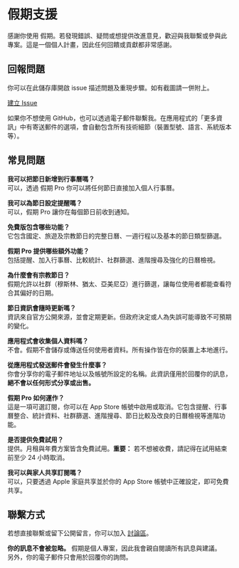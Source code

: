 # 假期支援  
  
感謝你使用 假期。若發現錯誤、疑問或想提供改進意見，歡迎與我聯繫或參與此專案。這是一個個人計畫，因此任何回饋或貢獻都非常感謝。  
  
## 回報問題  
  
你可以在此儲存庫開啟 issue 描述問題及重現步驟。如有截圖請一併附上。  
  
[建立 Issue](https://github.com/lucasditomase/feriados/issues/new?title=Problem%20with%20假期%20App&body=Describe%20the%20issue%20you%E2%80%99re%20experiencing%20below%3A%0A%0A-%20Device%3A%20%0A-%20iOS%20version%3A%20%0A-%20App%20version%3A%20%0A-%20Steps%20to%20reproduce%3A%0A%0A(Optional)%20Attach%20a%20screenshot%20or%20recording%20if%20you%20can.)  
  
如果你不想使用 GitHub，也可以透過電子郵件聯繫我。在應用程式的「更多資訊」中有寄送郵件的選項，會自動包含所有技術細節（裝置型號、語言、系統版本等）。  
  
## 常見問題  
  
**我可以把節日新增到行事曆嗎？**  
可以，透過 假期 Pro 你可以將任何節日直接加入個人行事曆。  
  
**我可以為節日設定提醒嗎？**  
可以，假期 Pro 讓你在每個節日前收到通知。  
  
**免費版包含哪些功能？**  
它包含國定、旅遊及宗教節日的完整日曆、一週行程以及基本的節日類型篩選。  
  
**假期 Pro 提供哪些額外功能？**  
包括提醒、加入行事曆、比較統計、社群篩選、進階搜尋及強化的日曆檢視。  
  
**為什麼會有宗教節日？**  
假期允許以社群（穆斯林、猶太、亞美尼亞）進行篩選，讓每位使用者都能查看符合其偏好的日期。  
  
**節日資訊會隨時更新嗎？**  
資訊來自官方公開來源，並會定期更新。但政府決定或人為失誤可能導致不可預期的變化。  
  
**應用程式會收集個人資料嗎？**  
不會。假期不會儲存或傳送任何使用者資料。所有操作皆在你的裝置上本地進行。  
  
**從應用程式發送郵件會發生什麼事？**  
你會分享你的電子郵件地址以及帳號所設定的名稱。此資訊僅用於回覆你的訊息，**絕不會以任何形式分享或出售。**  
  
**假期 Pro 如何運作？**  
這是一項可選訂閱，你可以在 App Store 帳號中啟用或取消。它包含提醒、行事曆整合、統計資料、社群篩選、進階搜尋、節日比較及改良的日曆檢視等進階功能。  
  
**是否提供免費試用？**  
提供。月租與年費方案皆含免費試用。**重要：** 若不想被收費，請記得在試用結束前至少 24 小時取消。  
  
**我可以與家人共享訂閱嗎？**  
可以，只要透過 Apple 家庭共享並於你的 App Store 帳號中正確設定，即可免費共享。  
  
## 聯繫方式  
  
若想直接聯繫或留下公開留言，你可以加入 [討論區](https://github.com/lucasditomase/feriados/discussions)。  
  
**你的訊息不會被忽略。** 假期是個人專案，因此我會親自閱讀所有訊息與建議。  
另外，你的電子郵件只會用於回覆你的詢問。  
